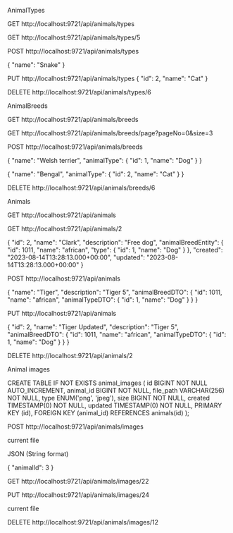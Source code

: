 
AnimalTypes

GET http://localhost:9721/api/animals/types

GET http://localhost:9721/api/animals/types/5

POST http://localhost:9721/api/animals/types

{
"name": "Snake"
}

PUT  http://localhost:9721/api/animals/types
{
"id": 2,
"name": "Cat"
}

DELETE http://localhost:9721/api/animals/types/6



AnimalBreeds

GET http://localhost:9721/api/animals/breeds

GET http://localhost:9721/api/animals/breeds/page?pageNo=0&size=3

POST http://localhost:9721/api/animals/breeds

{
"name": "Welsh terrier",
"animalType": {
"id": 1,
"name": "Dog"
}
}

{
"name": "Bengal",
"animalType": {
"id": 2,
"name": "Cat"
}
}

DELETE http://localhost:9721/api/animals/breeds/6


Animals

GET http://localhost:9721/api/animals

GET http://localhost:9721/api/animals/2

{
    "id": 2,
    "name": "Clark",
    "description": "Free dog",
    "animalBreedEntity": {
        "id": 1011,
        "name": "african",
        "type": {
            "id": 1,
            "name": "Dog"
        }
    },
    "created": "2023-08-14T13:28:13.000+00:00",
    "updated": "2023-08-14T13:28:13.000+00:00"
}


POST http://localhost:9721/api/animals

{
    "name": "Tiger",
    "description": "Tiger 5",
    "animalBreedDTO": {
        "id": 1011,
        "name": "african",
        "animalTypeDTO": {
            "id": 1,
            "name": "Dog"
        }
    }
}


PUT http://localhost:9721/api/animals

{
    "id": 2,
    "name": "Tiger Updated",
    "description": "Tiger 5",
    "animalBreedDTO": {
        "id": 1011,
        "name": "african",
        "animalTypeDTO": {
            "id": 1,
            "name": "Dog"
        }
    }
}

DELETE http://localhost:9721/api/animals/2


Animal images


CREATE TABLE IF NOT EXISTS animal_images
( id BIGINT NOT NULL AUTO_INCREMENT,
animal_id BIGINT NOT NULL,
file_path VARCHAR(256) NOT NULL,
type ENUM('png', 'jpeg'),
size BIGINT NOT NULL,
created TIMESTAMP(0) NOT NULL,
updated TIMESTAMP(0) NOT NULL,
PRIMARY KEY (id),
FOREIGN KEY (animal_id) REFERENCES animals(id)
);


POST http://localhost:9721/api/animals/images

current file

JSON (String format)

{
"animalId": 3
}


GET http://localhost:9721/api/animals/images/22


PUT http://localhost:9721/api/animals/images/24

current file


DELETE http://localhost:9721/api/animals/images/12

